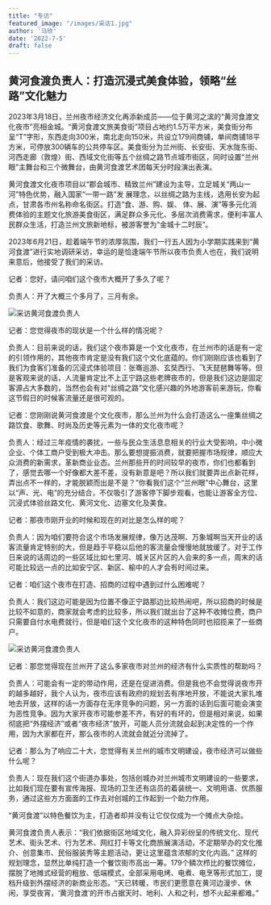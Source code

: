 ```yaml
---
title: "专访"
featured_image: "/images/采访1.jpg"
author: '马欣'
date: '2022-7-5'
draft: false
---
```


## 黄河食渡负责人：打造沉浸式美食体验，领略“丝路”文化魅力

2023年3月18日，兰州夜市经济文化再添新成员——位于黄河之滨的“黄河食渡文化夜市”亮相金城。“黄河食渡文旅美食街”项目占地约1.5万平方米，美食街分布呈“T”字形，东西走向300米，南北走向150米，共设立179间商铺，单间商铺18平方米，可停放300辆车的公共停车区。美食街分为兰州街、长安街、天水陇东街、河西走廊（敦煌）街、西域文化街等五个丝绸之路节点城市街区，同时设置“兰州眼”主舞台和三个微舞台，由黄河食渡艺术团每天分时段演出表演。

黄河食渡文化夜市项目以“郡会城市、精致兰州”建设为主导，立足城关“两山一河”特色优势，融入国家“一带一路”发 展理念，以丝绸之路为主线，选用长安为起点，甘肃各市州名称命名街区。打造“食、游、购、娱、 体、展、演”等多元化消费体验的主题文化旅游美食街区，满足群众多元化、多层次消费需求，便利丰富人民群众生活，打造兰州文旅新地标，被游客誉为“金城十二时辰”。

2023年6月21日，趁着端午节的浓厚氛围，我们一行五人因为小学期实践来到“黄河食渡”进行实地调研采访，幸运的是恰逢端午节所以夜市负责人也在，我们说明来意后，他接受了我们的采访。

记者：您好，请问咱们这个夜市大概开了多久了呢？

负责人：开了大概三个多月了，三月有余。

![采访黄河食渡负责人](/images/采访1.jpg)

记者：您觉得夜市的现状是一个什么样的情况呢？

负责人：目前来说的话，我们这个夜市算是一个文化夜市，在兰州市的话是有一定的引领作用的，其他夜市肯定是没有我们这个文化底蕴的。你们刚刚应该也看到了我们为食客们准备的沉浸式体验项目：张骞巡游、玄奘西行、飞天琵琶舞等等。但是客观来说的话，人流量肯定比不上正宁路这些老牌夜市的，但是我们这边是固定客源占大多数的，当然也会有对“丝绸之路”文化感兴趣的外地游客前来游玩，你看这节假日的时候客流量还是很可观的。

记者：您刚刚说黄河食渡是个文化夜市，那么兰州为什么会打造这么一座集丝绸之路饮食、歌舞、时尚及历史等元素为一体的文化夜市呢？

负责人：经过三年疫情的袭扰，一些与民众生活息息相关的行业大受影响，中小微企业、个体工商户受到极大冲击。那么要想提振消费，就要把握市场规律，顺应大众消费的新需求，革新商业业态。兰州那些开的时间较早的夜市，你们也都看到了，感觉去哪一个好像都大差不差，没有新意是吧？所以我们就要弄出点新花样，弄出点不一样的，才能脱颖而出是不是？”你看我们这个“兰州眼”中心舞台，这里以“声、光、电”的充分结合，不仅吸引了游客停下脚步观看，也能让游客全方位、沉浸式体验丝路文化、黄河文化、边塞文化及美食。

记者：那夜市刚开业的时候和现在的对比是怎么样的呢？

负责人：因为咱们要符合这个市场发展规律，像万达茂啊、万象城啊当天开业的话客流量肯定特别的大，但是趋于平稳以后他的客流量会慢慢地就放缓了。对于工作日来说的话周边的一些区域比如七里河、城关区片区的人会来的多一点，周末的话可能比较远一点的比如安宁区、新区、榆中的人才会有时间过来。

记者：咱们这个夜市在打造、招商的过程中遇到过什么困难呢？

负责人：我们这边可能是因为位置不像正宁路那边比较热闹吧，所以招商的时候是比较不如意的，商家就会考虑的比较多，所以我们就出台了这种不收摊位费，商户只需要自付水电费就行，但是咱们这个文化夜市的这种特色同时也招揽来了一些商户。

![采访黄河食渡负责人](/images/采访2.jpg)

记者：那您觉得现在兰州开了这么多家夜市对兰州的经济有什么实质性的帮助吗？

负责人：可能会有一定的带动作用，还是在促进消费。但是我也不会觉得说夜市开的越多越好，我个人认为，夜市应该有政府的规划去有序地开放，不能说大家扎堆地去开放，这样的话一方面存在无序竞争的问题，另一方面的话到后面可能会演变为恶性竞争。因为大家开夜市可能参差不齐，有好的有坏的，但是相对来说，如果彻底把“外摆经济”或者“夜市经济”放开，可能人员分流就会起到决定性的一个作用，因为大家都在开，那么夜市的人流就会就近分流掉了。

记者：那么为了响应二十大，您觉得有关兰州的城市文明建设，夜市经济可以做些什么呢？

负责人：现在我们这个街道办事处，包括创城办对兰州城市文明建设的一些要求，比如我们现在要有宣传海报、现场的卫生还有店员的着装统一、文明用语、优质服务，通过这些方方面面的工作去对创城的工作起到一个助力作用。

“黄河食渡”以特色餐饮为主，打造者却并没有让它仅仅成为一个摊点大杂烩。

黄河食渡负责人表示：“我们依据街区地域文化，融入异彩纷呈的传统文化、现代艺术、街头艺术、行为艺术、网红打卡等文化商旅展演活动，不定期举办的文化推介、创意集市、民俗服装秀等主题活动，更让这里蕴含浓郁的文化内涵。” 这样的规划理念，显然比单纯打造一个餐饮街市高出一筹。179个鳞次栉比的餐饮摊位，摆脱了地摊式经营的粗放、低端模式，全部采用电烤、电煮、电烹等形式加工，提档升级到外摆经济的新商业形态。“天已转暖，市民们更愿意在黄河边漫步、休闲，享受夜宵，‘黄河食渡’的开市占据天时、地利、人和之利，想不火起来都难。”

